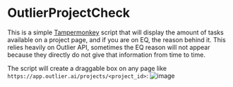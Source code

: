 # OutlierProjectCheck
This is a simple [Tampermonkey](https://chromewebstore.google.com/detail/tampermonkey/dhdgffkkebhmkfjojejmpbldmpobfkfo) script that will display the amount of tasks available on a project page, and if you are on EQ, the reason behind it. This relies heavily on Outlier API, sometimes the EQ reason will not appear because they directly do not give that information from time to time.

The script will create a draggable box on any page like `https://app.outlier.ai/projects/<project_id>`:
![image](https://github.com/user-attachments/assets/ab4b7c05-b43f-461c-8520-b0a6ac2d8aa4)
